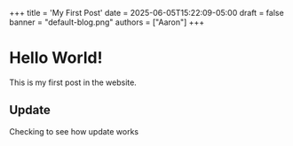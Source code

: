 +++
title = 'My First Post'
date = 2025-06-05T15:22:09-05:00
draft = false
banner = "default-blog.png"
authors = ["Aaron"]
+++
# Hello World!
This is my first post in the website.

## Update
Checking to see how update works